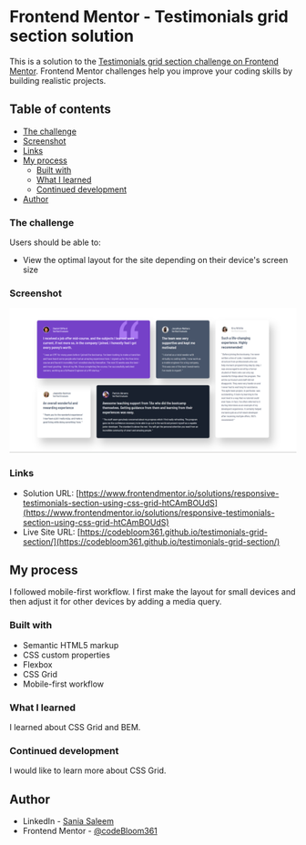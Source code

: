 # Frontend Mentor - Testimonials grid section solution

This is a solution to the [Testimonials grid section challenge on Frontend Mentor](https://www.frontendmentor.io/challenges/testimonials-grid-section-Nnw6J7Un7). Frontend Mentor challenges help you improve your coding skills by building realistic projects. 

## Table of contents

  - [The challenge](#the-challenge)
  - [Screenshot](#screenshot)
  - [Links](#links)
- [My process](#my-process)
  - [Built with](#built-with)
  - [What I learned](#what-i-learned)
  - [Continued development](#continued-development)
- [Author](#author)

### The challenge

Users should be able to:

- View the optimal layout for the site depending on their device's screen size

### Screenshot

![](./Screenshot%202025-09-20%20214235.png)

### Links

- Solution URL: [https://www.frontendmentor.io/solutions/responsive-testimonials-section-using-css-grid-htCAmBOUdS](https://www.frontendmentor.io/solutions/responsive-testimonials-section-using-css-grid-htCAmBOUdS)
- Live Site URL: [https://codebloom361.github.io/testimonials-grid-section/](https://codebloom361.github.io/testimonials-grid-section/)

## My process

I followed mobile-first workflow. I first make the layout for small devices and then adjust it for other devices by adding a media query.

### Built with

- Semantic HTML5 markup
- CSS custom properties
- Flexbox
- CSS Grid
- Mobile-first workflow

### What I learned

I learned about CSS Grid and BEM.  

### Continued development

I would like to learn more about CSS Grid.

## Author

- LinkedIn - [Sania Saleem](www.linkedin.com/in/sania-saleem-1aa125347)
- Frontend Mentor - [@codeBloom361](https://www.frontendmentor.io/profile/codeBloom361)
